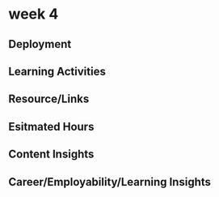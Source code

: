 # week 4

## Deployment

## Learning Activities

## Resource/Links

## Esitmated Hours

## Content Insights

## Career/Employability/Learning Insights